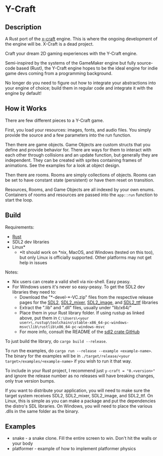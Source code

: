 # Y-Craft

## Description

A Rust port of the [x-craft](https://github.com/blueOkiris/x-craft/) engine. This is where the ongoing development of the engine will be. X-Craft is a dead project.

Craft your dream 2D gaming experiences with the Y-Craft engine.

Semi-inspired by the systems of the GameMaker engine but fully source-code based (Rust), the Y-Craft engine hopes to be the ideal engine for indie game devs coming from a programming background.

No longer do you need to figure out how to integrate your abstractions into your engine of choice; build them in regular code and integrate it with the engine by default!

## How it Works

There are few different pieces to a Y-Craft game.

First, you load your resources: images, fonts, and audio files. You simply provide the source and a few parameters into the run function.

Then there are game objects. Game Objects are custom structs that you define and provide behavior for. There are ways for them to interact with each other through collisions and an update function, but generally they are independent. They can be created with sprites containing frames of animations. See the examples for a look at object design.

Then there are rooms. Rooms are simply collections of objects. Rooms can be set to have constant state (persistent) or have them reset on transition.

Resources, Rooms, and Game Objects are all indexed by your own enums. Containers of rooms and resources are passed into the `app::run` function to start the loop.

## Build

Requirements:

- [Rust](https://rustup.rs/)
- SDL2 dev libraries
- Linux\*
   + \*It should work on \*nix, MacOS, and Windows (tested on this too), but only Linux is officially supported. Other platforms may not get help in issues

Notes:

- Nix users can create a valid shell via nix-shell. Easy peasy.
- For Windows users it's never so easy-peasy. To get the SDL2 dev libraries they need to:
   + Download the "\*-devel-\*-VC.zip" files from the respective release pages for the [SDL2](https://github.com/libsdl-org/SDL/releases), [SDL2_mixer](https://github.com/libsdl-org/SDL_mixer/releases), [SDL2_image](https://github.com/libsdl-org/SDL_mixer/releases), and [SDL2_ttf](https://github.com/libsdl-org/SDL_ttf/releases) libraries
   + Extract the ".lib" and ".dll" files, usually under "lib/x64/"
   + Place them in your Rust library folder. If using rustup as linked above, put them in `C:\Users\<your user>\.rustup\toolchains\stable-x86_64-pc-windows-msvc\lib\rustlib\x86_64-pc-windows-msvc`
   + For more info, consult the README of the [sdl2 crate GitHub](https://github.com/Rust-SDL2/rust-sdl2)

To just build the library, do `cargo build --release`.

To run the examples, do `cargo run --release --example <example-name>`. The binary for the examples will be in `./target/release/<your target>/examples/<example-name>` if you wish to run it that way.

To include in your Rust project, I recommend just `y-craft = "0.<version>"` and ignore the release number as no releases will have breaking changes, only true version bumps.

If you want to distribute your application, you will need to make sure the target system receives SDL2, SDL2_mixer, SDL2_image, and SDL2_ttf. On Linux, this is simple as you can make a package and put the dependencies the distro's SDL libraries. On Windows, you will need to place the various .dlls in the same folder as the binary.

## Examples

- snake - a snake clone. Fill the entire screen to win. Don't hit the walls or your body
- platformer - example of how to implement platformer physics

